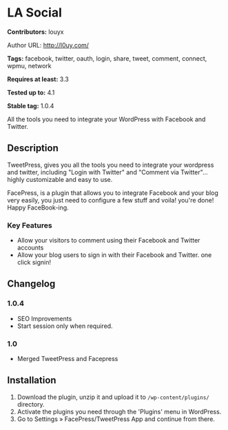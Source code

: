 # LA Social #
**Contributors:** louyx  
Author URL: http://l0uy.com/

**Tags:** facebook, twitter, oauth, login, share, tweet, comment, connect, wpmu, network  
**Requires at least:** 3.3  
**Tested up to:** 4.1  
**Stable tag:** 1.0.4  

All the tools you need to integrate your WordPress with Facebook and Twitter.

## Description ##

TweetPress, gives you all the tools you need to integrate your wordpress and twitter, including "Login with Twitter" and "Comment via Twitter"...
highly customizable and easy to use.

FacePress, is a plugin that allows you to integrate Facebook and your blog very easily, you just need to configure a few stuff and voila! you're done! Happy FaceBook-ing.

### Key Features ###

* Allow your visitors to comment using their Facebook and Twitter accounts
* Allow your blog users to sign in with their Facebook and Twitter. one click signin!

## Changelog ##

### 1.0.4 ###
* SEO Improvements
* Start session only when required.

### 1.0 ###
* Merged TweetPress and Facepress

## Installation ##

1. Download the plugin, unzip it and upload it to `/wp-content/plugins/` directory.
1. Activate the plugins you need through the 'Plugins' menu in WordPress.
1. Go to Settings &raquo; FacePress/TweetPress App and continue from there.

